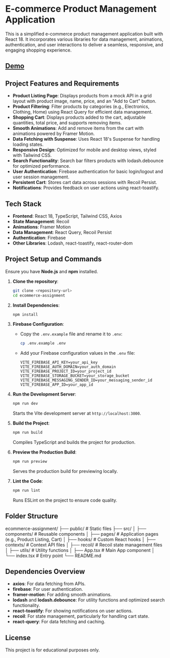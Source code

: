 # E-commerce Product Management Application

This is a simplified e-commerce product management application built with React 18. It incorporates various libraries for data management, animations, authentication, and user interactions to deliver a seamless, responsive, and engaging shopping experience. 


## [Demo](https://ecommerce-orcin-three-26.vercel.app/)

## Project Features and Requirements

- **Product Listing Page**: Displays products from a mock API in a grid layout with product image, name, price, and an "Add to Cart" button.
- **Product Filtering**: Filter products by categories (e.g., Electronics, Clothing, Home) using React Query for efficient data management.
- **Shopping Cart**: Displays products added to the cart, adjustable quantities, total price, and supports removing items.
- **Smooth Animations**: Add and remove items from the cart with animations powered by Framer Motion.
- **Data Fetching with Suspense**: Uses React 18's Suspense for handling loading states.
- **Responsive Design**: Optimized for mobile and desktop views, styled with Tailwind CSS.
- **Search Functionality**: Search bar filters products with lodash.debounce for optimized performance.
- **User Authentication**: Firebase authentication for basic login/logout and user session management.
- **Persistent Cart**: Stores cart data across sessions with Recoil Persist.
- **Notifications**: Provides feedback on user actions using react-toastify.

## Tech Stack

- **Frontend**: React 18, TypeScript, Tailwind CSS, Axios
- **State Management**: Recoil
- **Animations**: Framer Motion
- **Data Management**: React Query, Recoil Persist
- **Authentication**: Firebase
- **Other Libraries**: Lodash, react-toastify, react-router-dom

## Project Setup and Commands

Ensure you have **Node.js** and **npm** installed.

1. **Clone the repository**:
    ```bash
    git clone <repository-url>
    cd ecommerce-assignment
    ```

2. **Install Dependencies**:
    ```bash
    npm install
    ```

3. **Firebase Configuration**:
   - Copy the `.env.example` file and rename it to `.env`:
     ```bash
     cp .env.example .env
     ```
   - Add your Firebase configuration values in the `.env` file:
     ```plaintext
     VITE_FIREBASE_API_KEY=your_api_key
     VITE_FIREBASE_AUTH_DOMAIN=your_auth_domain
     VITE_FIREBASE_PROJECT_ID=your_project_id
     VITE_FIREBASE_STORAGE_BUCKET=your_storage_bucket
     VITE_FIREBASE_MESSAGING_SENDER_ID=your_messaging_sender_id
     VITE_FIREBASE_APP_ID=your_app_id
     ```

4. **Run the Development Server**:
    ```bash
    npm run dev
    ```
   Starts the Vite development server at `http://localhost:3000`.

5. **Build the Project**:
    ```bash
    npm run build
    ```
   Compiles TypeScript and builds the project for production.

6. **Preview the Production Build**:
    ```bash
    npm run preview
    ```
   Serves the production build for previewing locally.

7. **Lint the Code**:
    ```bash
    npm run lint
    ```
   Runs ESLint on the project to ensure code quality.

## Folder Structure
ecommerce-assignment/
├── public/                 # Static files
├── src/
│   ├── components/         # Reusable components
│   ├── pages/              # Application pages (e.g., Product Listing, Cart)
│   ├── hooks/              # Custom React hooks
│   ├── contexts/           # Context API files
│   ├── recoil/             # Recoil state management files
│   ├── utils/              # Utility functions
│   ├── App.tsx             # Main App component
│   └── index.tsx           # Entry point
└── README.md

## Dependencies Overview

- **axios**: For data fetching from APIs.
- **firebase**: For user authentication.
- **framer-motion**: For adding smooth animations.
- **lodash** and **lodash.debounce**: For utility functions and optimized search functionality.
- **react-toastify**: For showing notifications on user actions.
- **recoil**: For state management, particularly for handling cart state.
- **react-query**: For data fetching and caching.


## License

This project is for educational purposes only.

